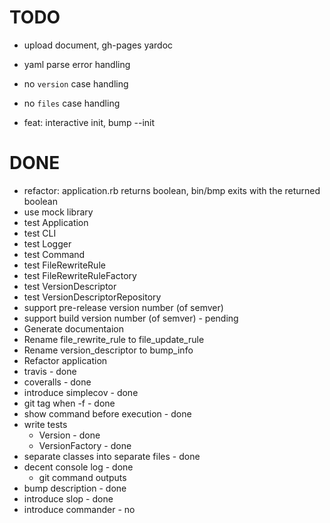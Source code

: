 # TODO

- upload document, gh-pages yardoc

- yaml parse error handling
- no `version` case handling
- no `files` case handling

- feat: interactive init, bump --init

# DONE
- refactor: application.rb returns boolean, bin/bmp exits with the returned boolean
- use mock library
- test Application
- test CLI
- test Logger
- test Command
- test FileRewriteRule
- test FileRewriteRuleFactory
- test VersionDescriptor
- test VersionDescriptorRepository
- support pre-release version number (of semver)
- support build version number (of semver) - pending
- Generate documentaion
- Rename file_rewrite_rule to file_update_rule
- Rename version_descriptor to bump_info
- Refactor application
- travis - done
- coveralls - done
- introduce simplecov - done
- git tag when -f - done
- show command before execution - done
- write tests
  - Version - done
  - VersionFactory - done
- separate classes into separate files - done
- decent console log - done
  - git command outputs
- bump description - done
- introduce slop - done
- introduce commander - no
